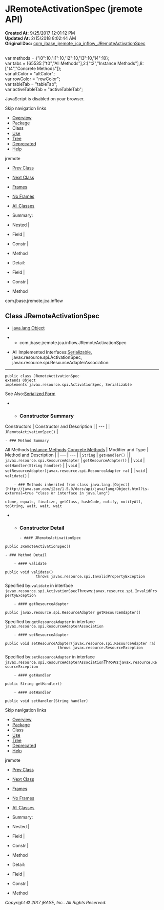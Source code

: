 # JRemoteActivationSpec (jremote   API)

**Created At:** 9/25/2017 12:01:12 PM  
**Updated At:** 2/15/2018 8:02:44 AM  
**Original Doc:** [com_jbase_jremote_jca_inflow_JRemoteActivationSpec](https://docs.jbase.com/39262-inflow/com_jbase_jremote_jca_inflow_JRemoteActivationSpec)  

<!--<br>    try {<br>        if (location.href.indexOf('is-external=true') == -1) {<br>            parent.document.title="JRemoteActivationSpec (jremote   API)";<br>        }<br>    }<br>    catch(err) {<br>    }<br>//--><br>var methods = {"i0":10,"i1":10,"i2":10,"i3":10,"i4":10};<br>var tabs = {65535:["t0","All Methods"],2:["t2","Instance Methods"],8:["t4","Concrete Methods"]};<br>var altColor = "altColor";<br>var rowColor = "rowColor";<br>var tableTab = "tableTab";<br>var activeTableTab = "activeTableTab";
JavaScript is disabled on your browser.

Skip navigation links

- [Overview](../../../../../overview-summary.html)
- [Package](./../com.jbase.jremote.jca.inflow-%28jremote---api%29)
- Class
- [Use](./../class-use/uses-of-class-com.jbase.jremote.jca.inflow.jremoteactivationspec-%28jremote---api%29)
- [Tree](./../com.jbase.jremote.jca.inflow-class-hierarchy-%28jremote---api%29)
- [Deprecated](../../../../../deprecated-list.html)
- [Help](../../../../../help-doc.html)


jremote <br>

- [Prev Class](./../inboundrequesthandler-%28jremote---api%29 "class in com.jbase.jremote.jca.inflow")
- [Next Class](./../jremotemessagelistener-%28jremote---api%29 "interface in com.jbase.jremote.jca.inflow")


- [Frames](./.)
- [No Frames](./.)


- [All Classes](../../../../../allclasses-noframe.html)


<!--<br>  allClassesLink = document.getElementById("allclasses\_navbar\_top");<br>  if(window==top) {<br>    allClassesLink.style.display = "block";<br>  }<br>  else {<br>    allClassesLink.style.display = "none";<br>  }<br>  //-->

- Summary:
- Nested |
- Field |
- Constr |
- Method


- Detail:
- Field |
- Constr |
- Method

com.jbase.jremote.jca.inflow

## Class JRemoteActivationSpec

- [java.lang.Object](http://java.sun.com/j2se/1.5.0/docs/api/java/lang/Object.html?is-external=true "class or interface in java.lang")
- - com.jbase.jremote.jca.inflow.JRemoteActivationSpec


- All Implemented Interfaces:[Serializable](http://java.sun.com/j2se/1.5.0/docs/api/java/io/Serializable.html?is-external=true "class or interface in java.io"), javax.resource.spi.ActivationSpec, javax.resource.spi.ResourceAdapterAssociation
* * *


```
public class JRemoteActivationSpec
extends Object
implements javax.resource.spi.ActivationSpec, Serializable
```
See Also:[Serialized Form](../../../../../serialized-form.html#com.jbase.jremote.jca.inflow.JRemoteActivationSpec)

- - ### Constructor Summary


Constructors | Constructor and Description |
| --- |
| `JRemoteActivationSpec()`  |


    - ### Method Summary


All Methods [Instance Methods](javascript:show%282%29;) [Concrete Methods](javascript:show%288%29;) | Modifier and Type | Method and Description |
| --- | --- |
| `String` | `getHandler()`  |
| `javax.resource.spi.ResourceAdapter` | `getResourceAdapter()`  |
| `void` | `setHandler(String handler)`  |
| `void` | `setResourceAdapter(javax.resource.spi.ResourceAdapter ra)`  |
| `void` | `validate()`  |


        - ### Methods inherited from class java.lang.[Object](http://java.sun.com/j2se/1.5.0/docs/api/java/lang/Object.html?is-external=true "class or interface in java.lang")
`clone, equals, finalize, getClass, hashCode, notify, notifyAll, toString, wait, wait, wait`

- - ### Constructor Detail

        - #### JRemoteActivationSpec

```
public JRemoteActivationSpec()
```


    - ### Method Detail

        - #### validate

```
public void validate()
              throws javax.resource.spi.InvalidPropertyException
```
Specified by:`validate` in interface `javax.resource.spi.ActivationSpec`Throws:`javax.resource.spi.InvalidPropertyException`


        - #### getResourceAdapter

```
public javax.resource.spi.ResourceAdapter getResourceAdapter()
```
Specified by:`getResourceAdapter` in interface `javax.resource.spi.ResourceAdapterAssociation`


        - #### setResourceAdapter

```
public void setResourceAdapter(javax.resource.spi.ResourceAdapter ra)
                        throws javax.resource.ResourceException
```
Specified by:`setResourceAdapter` in interface `javax.resource.spi.ResourceAdapterAssociation`Throws:`javax.resource.ResourceException`


        - #### getHandler

```
public String getHandler()
```


        - #### setHandler

```
public void setHandler(String handler)
```

Skip navigation links

- [Overview](../../../../../overview-summary.html)
- [Package](./../com.jbase.jremote.jca.inflow-%28jremote---api%29)
- Class
- [Use](./../class-use/uses-of-class-com.jbase.jremote.jca.inflow.jremoteactivationspec-%28jremote---api%29)
- [Tree](./../com.jbase.jremote.jca.inflow-class-hierarchy-%28jremote---api%29)
- [Deprecated](../../../../../deprecated-list.html)
- [Help](../../../../../help-doc.html)


jremote <br>

- [Prev Class](./../inboundrequesthandler-%28jremote---api%29 "class in com.jbase.jremote.jca.inflow")
- [Next Class](./../jremotemessagelistener-%28jremote---api%29 "interface in com.jbase.jremote.jca.inflow")


- [Frames](./.)
- [No Frames](./.)


- [All Classes](../../../../../allclasses-noframe.html)


<!--<br>  allClassesLink = document.getElementById("allclasses\_navbar\_bottom");<br>  if(window==top) {<br>    allClassesLink.style.display = "block";<br>  }<br>  else {<br>    allClassesLink.style.display = "none";<br>  }<br>  //-->

- Summary:
- Nested |
- Field |
- Constr |
- Method


- Detail:
- Field |
- Constr |
- Method

*Copyright © 2017 jBASE, Inc.. All Rights Reserved.*
